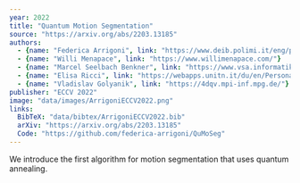 ```yaml
---
year: 2022
title: "Quantum Motion Segmentation"
source: "https://arxiv.org/abs/2203.13185"
authors:
  - {name: "Federica Arrigoni", link: "https://www.deib.polimi.it/eng/people/details/765978"}
  - {name: "Willi Menapace", link: "https://www.willimenapace.com/"}
  - {name: "Marcel Seelbach Benkner", link: "https://www.vsa.informatik.uni-siegen.de/en/seelbach-marcel"}
  - {name: "Elisa Ricci", link: "https://webapps.unitn.it/du/en/Persona/PER0126701/Didattica"}
  - {name: "Vladislav Golyanik", link: "https://4dqv.mpi-inf.mpg.de/"}
publisher: "ECCV 2022"
image: "data/images/ArrigoniECCV2022.png"
links:
  BibTeX: "data/bibtex/ArrigoniECCV2022.bib"
  arXiv: "https://arxiv.org/abs/2203.13185"
  Code: "https://github.com/federica-arrigoni/QuMoSeg"
---
```

We introduce the first algorithm for motion segmentation that uses quantum annealing.
